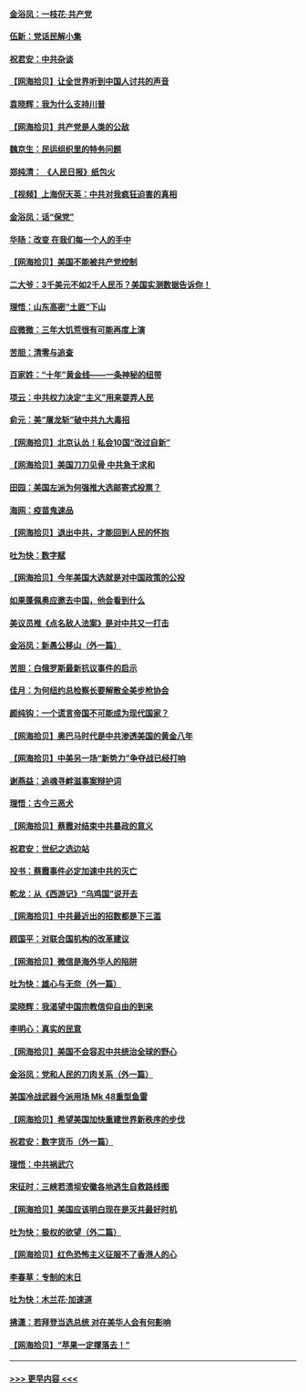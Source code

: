 #### [金浴凤：一枝花·共产党](../pages/nsc993/n12368757.md?t=08310951) 
#### [伍新：党话民解小集](../pages/nsc993/n12366907.md?t=08310951) 
#### [祝君安：中共杂谈](../pages/nsc993/n12366076.md?t=08310951) 
#### [【网海拾贝】让全世界听到中国人讨共的声音](../pages/nsc993/n12365569.md?t=08310951) 
#### [袁晓辉：我为什么支持川普](../pages/nsc993/n12362670.md?t=08310951) 
#### [【网海拾贝】共产党是人类的公敌](../pages/nsc993/n12363182.md?t=08310951) 
#### [魏京生：民运组织里的特务问题](../pages/nsc993/n12363010.md?t=08310951) 
#### [郑纯清： 《人民日报》纸包火](../pages/nsc993/n12362706.md?t=08310951) 
#### [【视频】上海倪天英：中共对我疯狂迫害的真相](../pages/nsc993/n12356341.md?t=08310951) 
#### [金浴凤：话“保党”](../pages/nsc993/n12361867.md?t=08310951) 
#### [华旸：改变 在我们每一个人的手中](../pages/nsc993/n12361774.md?t=08310951) 
#### [【网海拾贝】美国不能被共产党控制](../pages/nsc993/n12360271.md?t=08310951) 
#### [二大爷：3千美元不如2千人民币？美国实测数据告诉你！](../pages/nsc993/n12358563.md?t=08310951) 
#### [理悟：山东高密“土匪”下山](../pages/nsc993/n12358535.md?t=08310951) 
#### [应微微：三年大饥荒很有可能再度上演](../pages/nsc993/n12358523.md?t=08310951) 
#### [苦胆：清零与追查](../pages/nsc993/n12358501.md?t=08310951) 
#### [百家姓：“十年”黄金线——一条神秘的纽带](../pages/nsc993/n12358319.md?t=08310951) 
#### [项云：中共权力决定“主义”用来耍弄人民](../pages/nsc993/n12358172.md?t=08310951) 
#### [俞元：美“屠龙斩”破中共九大毒招](../pages/nsc993/n12357822.md?t=08310951) 
#### [【网海拾贝】北京认怂！私会10国“改过自新”](../pages/nsc993/n12357784.md?t=08310951) 
#### [【网海拾贝】美国刀刀见骨 中共急于求和](../pages/nsc993/n12355511.md?t=08310951) 
#### [田园：美国左派为何强推大选邮寄式投票？](../pages/nsc993/n12352963.md?t=08310951) 
#### [海网：疫苗鬼速品](../pages/nsc993/n12354438.md?t=08310951) 
#### [【网海拾贝】退出中共，才能回到人民的怀抱](../pages/nsc993/n12352634.md?t=08310951) 
#### [吐为快：数字赋](../pages/nsc993/n12352317.md?t=08310951) 
#### [【网海拾贝】今年美国大选就是对中国政策的公投](../pages/nsc993/n12350973.md?t=08310951) 
#### [如果蓬佩奥应邀去中国，他会看到什么](../pages/nsc993/n12350945.md?t=08310951) 
#### [美议员推《点名敌人法案》是对中共又一打击](../pages/nsc993/n12350765.md?t=08310951) 
#### [金浴凤：新愚公移山（外一篇）](../pages/nsc993/n12350253.md?t=08310951) 
#### [苦胆：白俄罗斯最新抗议事件的启示](../pages/nsc993/n12349989.md?t=08310951) 
#### [佳月：为何纽约总检察长要解散全美步枪协会](../pages/nsc993/n12349939.md?t=08310951) 
#### [颜纯钩：一个谎言帝国不可能成为现代国家？](../pages/nsc993/n12349898.md?t=08310951) 
#### [【网海拾贝】奥巴马时代是中共渗透美国的黄金八年](../pages/nsc993/n12349284.md?t=08310951) 
#### [【网海拾贝】中美另一场“新势力”争夺战已经打响](../pages/nsc993/n12346998.md?t=08310951) 
#### [谢燕益：追魂寻衅滋事案辩护词](../pages/nsc993/n12346892.md?t=08310951) 
#### [理悟：古今三恶犬](../pages/nsc993/n12345190.md?t=08310951) 
#### [【网海拾贝】蔡霞对结束中共暴政的意义](../pages/nsc993/n12344263.md?t=08310951) 
#### [祝君安：世纪之选边站](../pages/nsc993/n12342382.md?t=08310951) 
#### [投书：蔡霞事件必定加速中共的灭亡](../pages/nsc993/n12341881.md?t=08310951) 
#### [乾龙：从《西游记》“乌鸡国”说开去](../pages/nsc993/n12341690.md?t=08310951) 
#### [【网海拾贝】中共最近出的招数都是下三滥](../pages/nsc993/n12341593.md?t=08310951) 
#### [顾国平：对联合国机构的改革建议](../pages/nsc993/n12339928.md?t=08310951) 
#### [【网海拾贝】微信是海外华人的陷阱](../pages/nsc993/n12338868.md?t=08310951) 
#### [吐为快：雄心与无奈（外一篇）](../pages/nsc993/n12338132.md?t=08310951) 
#### [梁晓辉：我渴望中国宗教信仰自由的到来](../pages/nsc993/n12336657.md?t=08310951) 
#### [李明心：真实的民意](../pages/nsc993/n12336089.md?t=08310951) 
#### [【网海拾贝】美国不会容忍中共统治全球的野心](../pages/nsc993/n12336063.md?t=08310951) 
#### [金浴凤：党和人民的刀肉关系（外一篇）](../pages/nsc993/n12335834.md?t=08310951) 
#### [美国冷战武器今派用场 Mk 48重型鱼雷](../pages/nsc993/n12335354.md?t=08310951) 
#### [【网海拾贝】希望美国加快重建世界新秩序的步伐](../pages/nsc993/n12334224.md?t=08310951) 
#### [祝君安：数字货币（外一篇）](../pages/nsc993/n12334186.md?t=08310951) 
#### [理悟：中共祸武穴](../pages/nsc993/n12333962.md?t=08310951) 
#### [宋征时：三峡若溃坝安徽各地逃生自救路线图](../pages/nsc993/n12332450.md?t=08310951) 
#### [【网海拾贝】美国应该明白现在是灭共最好时机](../pages/nsc993/n12332313.md?t=08310951) 
#### [吐为快：极权的欲望（外二篇）](../pages/nsc993/n12332089.md?t=08310951) 
#### [【网海拾贝】红色恐怖主义征服不了香港人的心](../pages/nsc993/n12329296.md?t=08310951) 
#### [李春草：专制的末日](../pages/nsc993/n12329079.md?t=08310951) 
#### [吐为快：木兰花‧加速道](../pages/nsc993/n12327366.md?t=08310951) 
#### [拂潇：若拜登当选总统 对在美华人会有何影响](../pages/nsc993/n12295996.md?t=08310951) 
#### [【网海拾贝】“苹果一定撑落去！”](../pages/nsc993/n12326784.md?t=08310951) 

----
#### [ >>> 更早内容 <<< ](../indexes/nsc993-earlier.md)
